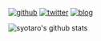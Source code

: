 [![github](https://img.shields.io/github/followers/syotaro?label=Follow%20%40syotaro=social)](https://github.com/syotaro)
[![twitter](https://img.shields.io/twitter/follow/syotaro85?style=social)](https://twitter.com/syotaro85)
[![blog](https://img.shields.io/badge/blog-syotaro.github.io-B39DDB?style=flat-square)](https://syotaro.github.io/)


![syotaro's github stats](https://github-readme-stats.vercel.app/api?username=syotaro&show_icons=true&theme=cobalt&count_private=true)

